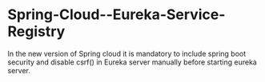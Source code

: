 # Spring-Cloud--Eureka-Service-Registry

In the new version of Spring cloud it is mandatory to include spring boot security and disable csrf() in Eureka server manually before starting eureka server.
